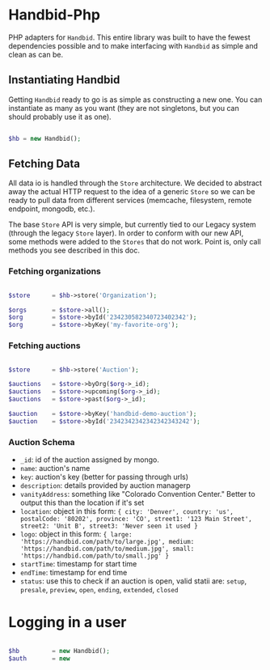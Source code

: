 Handbid-Php
===========

PHP adapters for `Handbid`. This entire library was built to have the fewest dependencies possible and to make interfacing
with `Handbid` as simple and clean as can be.

## Instantiating Handbid
Getting `Handbid` ready to go is as simple as constructing a new one. You can instantiate as many as you want (they are not singletons, but you can should probably use it as one).
```php

$hb = new Handbid();

```

## Fetching Data
All data io is handled through the `Store` architecture. We decided to abstract away the actual HTTP request to the idea
 of a generic `Store` so we can be ready to pull data from different services (memcache, filesystem, remote endpoint, mongodb, etc.).

The base `Store` API is very simple, but currently tied to our Legacy system (through the legacy `Store` layer). In order
to conform with our new API, some methods were added to the `Stores` that do not work. Point is, only call methods you
see described in this doc.


### Fetching organizations
```php

$store      = $hb->store('Organization');

$orgs       = $store->all();
$org        = $store->byId('234230582340723402342');
$org        = $store->byKey('my-favorite-org');


```

### Fetching auctions
```php

$store      = $hb->store('Auction');

$auctions   = $store->byOrg($org->_id);
$auctions   = $store->upcoming($org->_id);
$auctions   = $store->past($org->_id);

$auction    = $store->byKey('handbid-demo-auction');
$auction    = $store->byId('2342342342342342343242');

```

### Auction Schema
- `_id`: id of the auction assigned by mongo.
- `name`: auction's name
- `key`: auction's key (better for passing through urls)
- `description`: details provided by auction managerp
- `vanityAddress`: something like "Colorado Convention Center." Better to output this than the location if it's set
- `location`: object in this form: `{ city: 'Denver', country: 'us', postalCode: '80202', province: 'CO', street1: '123 Main Street', street2: 'Unit B', street3: 'Never seen it used }`
- `logo`: object in this form: `{ large: 'https://handbid.com/path/to/large.jpg', medium: 'https://handbid.com/path/to/medium.jpg', small: 'https://handbid.com/path/to/small.jpg' }`
- `startTime`: timestamp for start time
- `endTime`: timestamp for end time
- `status`: use this to check if an auction is open, valid statii are: `setup`, `presale`, `preview`, `open`, `ending`, `extended`, `closed`





# Logging in a user
```php

$hb         = new Handbid();
$auth       = new


```